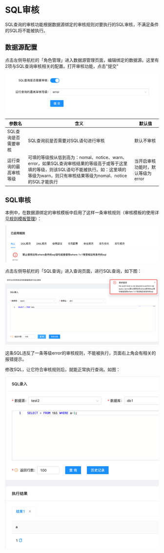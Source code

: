 # SQL审核

SQL查询的审核功能根据数据源绑定的审核规则对要执行的SQL审核，不满足条件的SQL将不能被执行。

## 数据源配置

点击左侧导航栏的「角色管理」进入数据源管理页面，编辑绑定的数据源。这里有2项与SQL查询审核相关的配置。打开审核功能，点击"提交"

![instance_config](./pictures/instance_config_audit.png)

|参数名        |含义                             |默认值                  |
| ----------- | ------------------------------ | --------------------  |
|SQL查询是否需要审核|SQL查询前是否需要对SQL语句进行审核|默认不审核|
|运行查询的最高审核等级 |可填的等级按从低到高为：nomal、notice、warn、error，如果SQL查询审核结果的等级高于或等于这里填的等级，则该SQL语句不能被执行。如：这里填的等级为warn，则只有审核结果等级为nomal、notice的SQL才能执行|当开启审核功能时，默认等级为error|

## SQL审核
    
本例中，在数据源绑定的审核模板中启用了这样一条审核规则（审核模板的使用详见[规则模板管理](../3.3_template/rule_template_management.md)）：

![sql_query](./pictures/rule.png)

点击左侧导航栏的「SQL查询」进入查询页面，进行SQL查询，如下图：

![sql_query](./pictures/sql_query_audit.png)

这条SQL违反了一条等级error的审核规则，不能被执行，页面右上角会有相关的报错提示。

修改SQL，让它符合审核规则后，就能正常执行查询。如图：

![sql_query](./pictures/sql_query_audit_right.png)